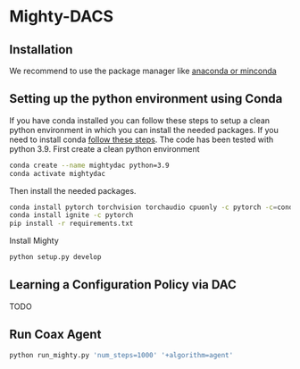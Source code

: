 # Mighty-DACS

## Installation
We recommend to use the package manager like [anaconda or minconda](https://docs.anaconda.com/anaconda/install/)

## Setting up the python environment using Conda
If you have conda installed you can follow these steps to setup a clean python environment in which you can install the
needed packages. If you need to install conda [follow these steps](https://docs.anaconda.com/anaconda/install/).
The code has been tested with python 3.9.
First create a clean python environment

```bash
conda create --name mightydac python=3.9
conda activate mightydac
```

Then install the needed packages.

```bash
conda install pytorch torchvision torchaudio cpuonly -c pytorch -c=conda-forge
conda install ignite -c pytorch
pip install -r requirements.txt
```

Install Mighty

```bash
python setup.py develop
```

## Learning a Configuration Policy via DAC

TODO


## Run Coax Agent
```bash
python run_mighty.py 'num_steps=1000' '+algorithm=agent' 